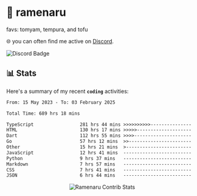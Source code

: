 # 🍜 ramenaru
favs: tomyam, tempura, and tofu

🌐 you can often find me active on [Discord](https://discordapp.com/users/503291004200157185).

![Discord Badge](https://dcbadge.vercel.app/api/shield/503291004200157185)

## 📊 Stats

Here's a summary of my recent **`coding`** activities:

<!--START_SECTION:waka-->

```txt
From: 15 May 2023 - To: 03 February 2025

Total Time: 689 hrs 18 mins

TypeScript                 281 hrs 44 mins >>>>>>>>>>---------------   40.87 %
HTML                       130 hrs 17 mins >>>>>--------------------   18.90 %
Dart                       112 hrs 55 mins >>>>---------------------   16.38 %
Go                         57 hrs 12 mins  >>-----------------------   08.30 %
Other                      15 hrs 21 mins  >------------------------   02.23 %
JavaScript                 12 hrs 41 mins  -------------------------   01.84 %
Python                     9 hrs 37 mins   -------------------------   01.40 %
Markdown                   7 hrs 57 mins   -------------------------   01.15 %
CSS                        7 hrs 41 mins   -------------------------   01.12 %
JSON                       6 hrs 44 mins   -------------------------   00.98 %
```

<!--END_SECTION:waka-->

<div style="text-align: center;">
   <img align="center" src="https://github-readme-streak-stats.herokuapp.com/?user=Ramenaru&theme=dark&card_width=520" alt="Ramenaru Contrib Stats" />
</div>

